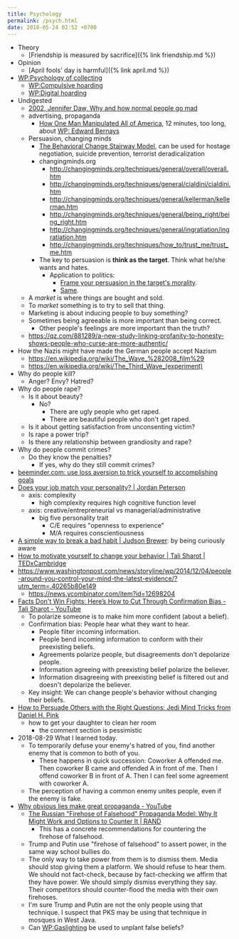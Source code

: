 ```yaml
---
title: Psychology
permalink: /psych.html
date: 2018-05-24 02:52 +0700
---
```


- Theory
    - [Friendship is measured by sacrifice]({% link friendship.md %})
- Opinion
    - [April fools' day is harmful]({% link april.md %})
- [WP:Psychology of collecting](https://en.wikipedia.org/wiki/Psychology_of_collecting)
    - [WP:Compulsive hoarding](https://en.wikipedia.org/wiki/Compulsive_hoarding)
    - [WP:Digital hoarding](https://en.wikipedia.org/wiki/Digital_hoarding)
- Undigested
    - [2002, Jennifer Daw, Why and how normal people go mad](http://www.apa.org/monitor/nov02/gomad.aspx)
    - advertising, propaganda
        - [How One Man Manipulated All of America](https://www.youtube.com/watch?v=nj_UWbifM2U), 12 minutes, too long, about [WP: Edward Bernays](https://en.wikipedia.org/wiki/Edward_Bernays)
    - Persuasion, changing minds
        - [The Behavioral Change Stairway Model](https://viaconflict.wordpress.com/2014/10/26/the-behavioral-change-stairway-model/),
        can be used for hostage negotiation, suicide prevention, terrorist deradicalization
        - changingminds.org
            - http://changingminds.org/techniques/general/overall/overall.htm
            - http://changingminds.org/techniques/general/cialdini/cialdini.htm
            - http://changingminds.org/techniques/general/kellerman/kellerman.htm
            - http://changingminds.org/techniques/general/being_right/being_right.htm
            - http://changingminds.org/techniques/general/ingratiation/ingratiation.htm
            - http://changingminds.org/techniques/how_to/trust_me/trust_me.htm
        - The key to persuasion is **think as the target**.
        Think what he/she wants and hates.
            - Application to politics:
                - [Frame your persuasion in the target's morality](https://qz.com/525132/the-smartest-most-effective-way-to-win-any-political-argument/).
                - [Same](https://www.nytimes.com/2015/11/15/opinion/sunday/the-key-to-political-persuasion.html).
    - A *market* is where things are bought and sold.
    - To *market* something is to try to sell that thing.
    - Marketing is about inducing people to buy something?
    - Sometimes being agreeable is more important than being correct.
        - Other people's feelings are more important than the truth?
    - https://qz.com/881289/a-new-study-linking-profanity-to-honesty-shows-people-who-curse-are-more-authentic/
- How the Nazis might have made the German people accept Nazism
    - https://en.wikipedia.org/wiki/The_Wave_%282008_film%29
    - https://en.wikipedia.org/wiki/The_Third_Wave_(experiment)
- Why do people kill?
    - Anger? Envy? Hatred?
- Why do people rape?
    - Is it about beauty?
        - No?
            - There are ugly people who get raped.
            - There are beautiful people who don't get raped.
    - Is it about getting satisfaction from unconsenting victim?
    - Is rape a power trip?
    - Is there any relationship between grandiosity and rape?
- Why do people commit crimes?
    - Do they know the penalties?
        - If yes, why do they still commit crimes?
- [beeminder.com: use loss aversion to trick yourself to accomplishing goals](https://www.beeminder.com/home)
- [Does your job match your personality? \| Jordan Peterson](https://www.youtube.com/watch?v=WEvqMN75sCI)
    - axis: complexity
        - high complexity requires high cognitive function level
    - axis: creative/entrepreneurial vs managerial/administrative
        - big five personality trait
            - C/E requires "openness to experience"
            - M/A requires conscientiousness
- [A simple way to break a bad habit \| Judson Brewer](https://www.youtube.com/watch?v=-moW9jvvMr4): by being curiously aware
- [How to motivate yourself to change your behavior \| Tali Sharot \| TEDxCambridge](https://www.youtube.com/watch?v=xp0O2vi8DX4)
- https://www.washingtonpost.com/news/storyline/wp/2014/12/04/people-around-you-control-your-mind-the-latest-evidence/?utm_term=.40265b80e149
    - https://news.ycombinator.com/item?id=12698204
- [Facts Don't Win Fights: Here’s How to Cut Through Confirmation Bias - Tali Sharot - YouTube](https://www.youtube.com/watch?v=kyioZODhKbE)
    - To polarize someone is to make him more confident (about a belief).
    - Confirmation bias: People hear what they want to hear.
        - People filter incoming information.
        - People bend incoming information to conform with their preexisting beliefs.
        - Agreements polarize people, but disagreements don't depolarize people.
        - Information agreeing with preexisting belief polarize the believer.
        - Information disagreeing with preexisting belief is filtered out and doesn't depolarize the believer.
    - Key insight: We can change people's behavior without changing their beliefs.
- [How to Persuade Others with the Right Questions: Jedi Mind Tricks from Daniel H. Pink](https://www.youtube.com/watch?v=WAL7Pz1i1jU)
    - how to get your daughter to clean her room
        - the comment section is pessimistic
- 2018-08-29 What I learned today.
    - To temporarily defuse your enemy's hatred of you, find another enemy that is common to both of you.
        - These happens in quick succession:
        Coworker A offended me.
        Then coworker B came and offended A in front of me.
        Then I offend coworker B in front of A.
        Then I can feel some agreement with coworker A.
    - The perception of having a common enemy unites people, even if the enemy is fake.
- [Why obvious lies make great propaganda - YouTube](https://www.youtube.com/watch?v=nknYtlOvaQ0)
    - [The Russian "Firehose of Falsehood" Propaganda Model: Why It Might Work and Options to Counter It \| RAND](https://www.rand.org/pubs/perspectives/PE198.html)
        - This has a concrete recommendations for countering the firehose of falsehood.
    - Trump and Putin use "firehose of falsehood" to assert power, in the same way school bullies do.
    - The only way to take power from them is to dismiss them.
    Media should stop giving them a platform.
    We should refuse to hear them.
    We should not fact-check, because by fact-checking we affirm that they have power.
    We should simply dismiss everything they say.
    Their competitors should counter-flood the media with their own firehoses.
    - I'm sure Trump and Putin are not the only people using that technique.
    I suspect that PKS may be using that technique in mosques in West Java.
    - Can [WP:Gaslighting](https://en.wikipedia.org/wiki/Gaslighting) be used to unplant false beliefs?
